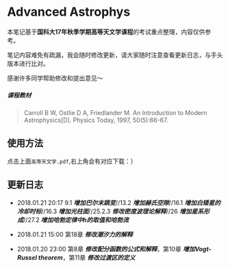 # Advanced Astrophys

本笔记基于**国科大17年秋季学期高等天文学课程**的考试重点整理，内容仅供参考。

笔记内容难免有疏漏，我会随时修改更新，请大家随时注意查看更新日志，与手头版本进行比对。

感谢许多同学帮助修改和提出意见～

##### 课程教材
> Carroll B W, Ostlie D A, Friedlander M. An Introduction to Modern Astrophysics[D]. Physics Today, 1997, 50(5):66-67.

## 使用方法
点击上面`高等天文学.pdf`,右上角会有对应下载：）

## 更新日志
- 2018.01.21 20:17 9.1 _**增加巴尔末跳变**_//13.2 _**增加赫氏空隙**_//16.1 _**增加白矮星的冷却时标**_//16.3 _**增加光柱面**_//25.2.3 _**修改密度波理论解释**_//26 _**增加星系形成**_//27.2 _**增加哈勃定律中h的取值和哈勃流**_

- 2018.01.21 15:00 第18章 _**修改潮汐力的解释**_

- 2018.01.20 23:00 第8章 _**修改配分函数的公式和解释**_，第10章 _**增加Vogt-Russel theorem**_，第11章 _**修改过渡区的定义**_


